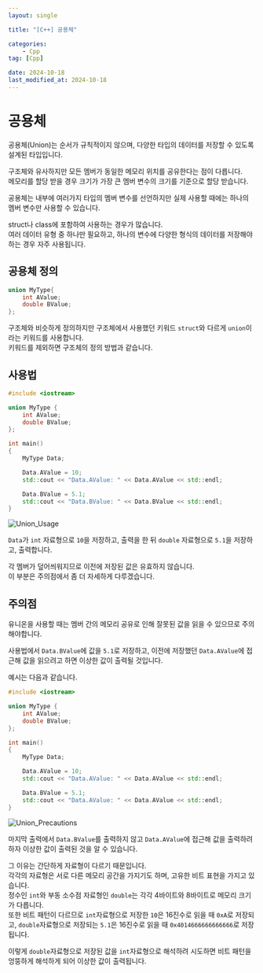 ```yaml
---
layout: single

title: "[C++] 공용체"

categories:
    - Cpp
tag: [Cpp]

date: 2024-10-18
last_modified_at: 2024-10-18
---
```


# 공용체

공용체(Union)는 순서가 규칙적이지 않으며, 다양한 타입의 데이터를 저장할 수 있도록 설계된 타입입니다.

구조체와 유사하지만 모든 멤버가 동일한 메모리 위치를 공유한다는 점이 다릅니다.  
메모리를 할당 받을 경우 크기가 가장 큰 멤버 변수의 크기를 기준으로 할당 받습니다.

공용체는 내부에 여러가지 타입의 멤버 변수를 선언하지만 실제 사용할 때에는 하나의 멤버 변수만 사용할 수 있습니다.

struct나 class에 포함하여 사용하는 경우가 많습니다.  
여러 데이터 유형 중 하나만 필요하고, 하나의 변수에 다양한 형식의 데이터를 저장해야하는 경우 자주 사용됩니다.

## 공용체 정의

```cpp
union MyType{
    int AValue;
    double BValue; 
};
```

구조체와 비슷하게 정의하지만 구조체에서 사용했던 키워드 `struct`와 다르게 `union`이라는 키워드를 사용합니다.  
키워드를 제외하면 구조체의 정의 방법과 같습니다.

## 사용법

```cpp
#include <iostream>

union MyType {
    int AValue;
    double BValue;
};

int main()
{
    MyType Data;

    Data.AValue = 10;
    std::cout << "Data.AValue: " << Data.AValue << std::endl;

    Data.BValue = 5.1;
    std::cout << "Data.BValue: " << Data.BValue << std::endl;
}
```

![Union_Usage]({{site.url}}/images/cpp/cpp/2024-10-18-Union/Union_Usage.PNG)

`Data`가 `int` 자료형으로 `10`을 저장하고, 출력을 한 뒤 `double` 자료형으로 `5.1`을 저장하고, 출력합니다.

각 멤버가 덮어씌워지므로 이전에 저장된 값은 유효하지 않습니다.  
이 부분은 주의점에서 좀 더 자세하게 다루겠습니다.

## 주의점

유니온을 사용할 때는 멤버 간의 메모리 공유로 인해 잘못된 값을 읽을 수 있으므로 주의해야합니다.

사용법에서 `Data.BValue`에 값을 `5.1`로 저장하고, 이전에 저장했던 `Data.AValue`에 접근해 값을 읽으려고 하면 이상한 값이 출력될 것입니다.

예시는 다음과 같습니다.

```cpp
#include <iostream>

union MyType {
    int AValue;
    double BValue;
};

int main()
{
    MyType Data;

    Data.AValue = 10;
    std::cout << "Data.AValue: " << Data.AValue << std::endl;

    Data.BValue = 5.1;
    std::cout << "Data.AValue: " << Data.AValue << std::endl;
}
```

![Union_Precautions]({{site.url}}/images/cpp/cpp/2024-10-18-Union/Union_Precautions.PNG)

마지막 출력에서 `Data.BValue`를 출력하지 않고 `Data.AValue`에 접근해 값을 출력하려하자 이상한 값이 출력된 것을 알 수 있습니다.

그 이유는 간단하게 자료형이 다르기 때문입니다.  
각각의 자료형은 서로 다른 메모리 공간을 가지기도 하며, 고유한 비트 표현을 가지고 있습니다.  
정수인 `int`와 부동 소수점 자료형인 `double`는 각각 4바이트와 8바이트로 메모리 크기가 다릅니다.  
또한 비트 패턴이 다르므로 `int`자료형으로 저장한 `10`은 16진수로 읽을 때 `0xA`로 저장되고, `double`자료형으로 저장되는 `5.1`은 16진수로 읽을 때 `0x4014666666666666`로 저장됩니다.

이렇게 `double`자료형으로 저장된 값을 `int`자료형으로 해석하려 시도하면 비트 패턴을 엉뚱하게 해석하게 되어 이상한 값이 출력됩니다.
